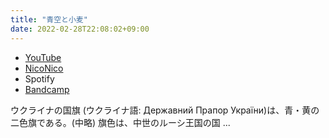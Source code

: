 ```yaml
---
title: "青空と小麦"
date: 2022-02-28T22:08:02+09:00
---
```


- [YouTube](https://www.youtube.com/watch?-c4iJ7ofqDQ)
- [NicoNico](https://nico.ms/sm40111137)
- Spotify
- [Bandcamp](https://mikirihasshap.bandcamp.com/track/--201)

ウクライナの国旗 (ウクライナ語: Державний Прапор України)は、青・黄の二色旗である。(中略) 旗色は、中世のルーシ王国の国 ...